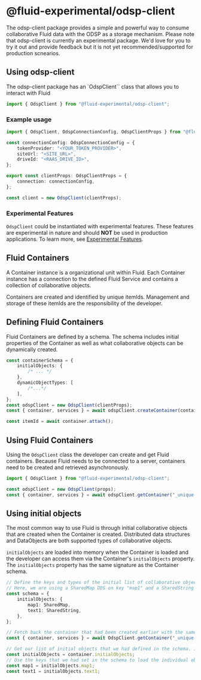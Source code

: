 # @fluid-experimental/odsp-client

The odsp-client package provides a simple and powerful way to consume collaborative Fluid data with the ODSP as a storage mechanism. Please note that odsp-client is currently an experimental package. We'd love for you to try it out and provide feedback but it is not yet recommended/supported for production scnearios.

## Using odsp-client

The odsp-client package has an `OdspClient`` class that allows you to interact with Fluid

```typescript
import { OdspClient } from "@fluid-experimental/odsp-client";
```

### Example usage

```typescript
import { OdspClient, OdspConnectionConfig, OdspClientProps } from "@fluid-experimental/odsp-client";

const connectionConfig: OdspConnectionConfig = {
	tokenProvider: "<YOUR_TOKEN_PROVIDER>",
	siteUrl: "<SITE_URL>",
	driveId: "<RAAS_DRIVE_ID>",
};

export const clientProps: OdspClientProps = {
	connection: connectionConfig,
};

const client = new OdspClient(clientProps);
```

### Experimental Features

`OdspClient` could be instantiated with experimental features. These features are experimental in nature and should **NOT** be used in production applications. To learn more, see [Experimental Features](https://fluidframework.com/docs/build/experimental-features/).

## Fluid Containers

A Container instance is a organizational unit within Fluid. Each Container instance has a connection to the defined Fluid Service and contains a collection of collaborative objects.

Containers are created and identified by unique itemIds. Management and storage of these itemIds are the responsibility of the developer.

## Defining Fluid Containers

Fluid Containers are defined by a schema. The schema includes initial properties of the Container as well as what collaborative objects can be dynamically created.

```typescript
const containerSchema = {
	initialObjects: {
		/* ... */
	},
	dynamicObjectTypes: [
		/*...*/
	],
};
const odspClient = new OdspClient(clientProps);
const { container, services } = await odspClient.createContainer(containerSchema);

const itemId = await container.attach();
```

## Using Fluid Containers

Using the `OdspClient` class the developer can create and get Fluid containers. Because Fluid needs to be connected to a server, containers need to be created and retrieved asynchronously.

```typescript
import { OdspClient } from "@fluid-experimental/odsp-client";

const odspClient = new OdspClient(props);
const { container, services } = await odspClient.getContainer("_unique-itemId_", schema);
```

## Using initial objects

The most common way to use Fluid is through initial collaborative objects that are created when the Container is created. Distributed data structures and DataObjects are both supported types of collaborative objects.

`initialObjects` are loaded into memory when the Container is loaded and the developer can access them via the Container's `initialObjects` property. The `initialObjects` property has the same signature as the Container schema.

```typescript
// Define the keys and types of the initial list of collaborative objects.
// Here, we are using a SharedMap DDS on key "map1" and a SharedString on key "text1".
const schema = {
	initialObjects: {
		map1: SharedMap,
		text1: SharedString,
	},
};

// Fetch back the container that had been created earlier with the same itemId and schema
const { container, services } = await OdspClient.getContainer("_unique-itemId_", schema);

// Get our list of initial objects that we had defined in the schema. initialObjects here will have the same signature
const initialObjects = container.initialObjects;
// Use the keys that we had set in the schema to load the individual objects
const map1 = initialObjects.map1;
const text1 = initialObjects.text1;
```
